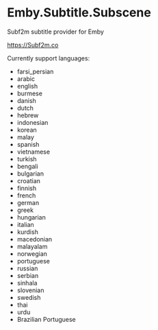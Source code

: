 # Emby.Subtitle.Subscene
Subf2m subtitle provider for Emby

https://Subf2m.co

Currently support languages:

* farsi_persian
* arabic
* english
* burmese
* danish
* dutch
* hebrew
* indonesian
* korean
* malay
* spanish
* vietnamese
* turkish
* bengali
* bulgarian
* croatian
* finnish
* french
* german
* greek
* hungarian
* italian
* kurdish
* macedonian
* malayalam
* norwegian
* portuguese
* russian
* serbian
* sinhala
* slovenian
* swedish
* thai
* urdu
* Brazilian Portuguese
